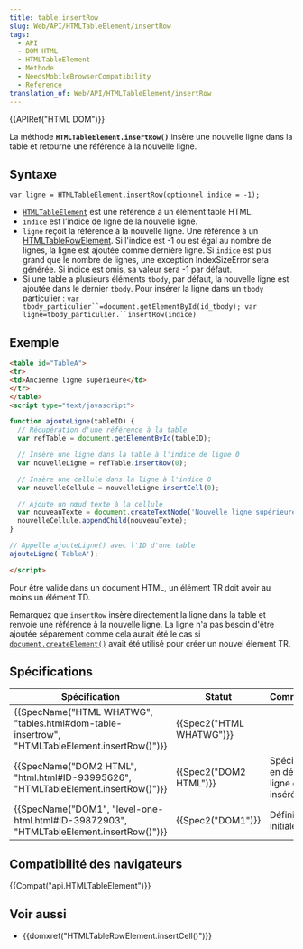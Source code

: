 ```yaml
---
title: table.insertRow
slug: Web/API/HTMLTableElement/insertRow
tags:
  - API
  - DOM HTML
  - HTMLTableElement
  - Méthode
  - NeedsMobileBrowserCompatibility
  - Reference
translation_of: Web/API/HTMLTableElement/insertRow
---
```

{{APIRef("HTML DOM")}}

La méthode **`HTMLTableElement.insertRow()`** insère une nouvelle ligne dans la table et retourne une référence à la nouvelle ligne.

## Syntaxe

    var ligne = HTMLTableElement.insertRow(optionnel indice = -1);

- [`HTMLTableElement`](/en-US/docs/DOM/HTMLTableElement) est une référence à un élément table HTML.
- `indice` est l'indice de ligne de la nouvelle ligne.
- `ligne` reçoit la référence à la nouvelle ligne. Une référence à un [HTMLTableRowElement](/en-US/docs/Web/API/HTMLTableRowElement). Si l'indice est -1 ou est égal au nombre de lignes, la ligne est ajoutée comme dernière ligne. Si `indice` est plus grand que le nombre de lignes, une exception IndexSizeError sera générée. Si indice est omis, sa valeur sera -1 par défaut.
- Si une table a plusieurs éléments `tbody`, par défaut, la nouvelle ligne est ajoutée dans le dernier `tbody`. Pour insérer la ligne dans un `tbody` particulier :
  ` var tbody_particulier``=document.getElementById(id_tbody); var ligne=tbody_particulier.``insertRow(indice) `

## Exemple

```html
<table id="TableA">
<tr>
<td>Ancienne ligne supérieure</td>
</tr>
</table>
<script type="text/javascript">

function ajouteLigne(tableID) {
  // Récupération d'une référence à la table
  var refTable = document.getElementById(tableID);

  // Insère une ligne dans la table à l'indice de ligne 0
  var nouvelleLigne = refTable.insertRow(0);

  // Insère une cellule dans la ligne à l'indice 0
  var nouvelleCellule = nouvelleLigne.insertCell(0);

  // Ajoute un nœud texte à la cellule
  var nouveauTexte = document.createTextNode('Nouvelle ligne supérieure')
  nouvelleCellule.appendChild(nouveauTexte);
}

// Appelle ajouteLigne() avec l'ID d'une table
ajouteLigne('TableA');

</script>
```

Pour être valide dans un document HTML, un élément TR doit avoir au moins un élément TD.

Remarquez que `insertRow` insère directement la ligne dans la table et renvoie une référence à la nouvelle ligne. La ligne n'a pas besoin d'être ajoutée séparement comme cela aurait été le cas si [`document.createElement()`](/en-US/docs/DOM/document.createElement) avait été utilisé pour créer un nouvel élement TR.

## Spécifications

| Spécification                                                                                                                | Statut                           | Commentaire                                      |
| ---------------------------------------------------------------------------------------------------------------------------- | -------------------------------- | ------------------------------------------------ |
| {{SpecName("HTML WHATWG", "tables.html#dom-table-insertrow", "HTMLTableElement.insertRow()")}} | {{Spec2("HTML WHATWG")}} |                                                  |
| {{SpecName("DOM2 HTML", "html.html#ID-93995626", "HTMLTableElement.insertRow()")}}                 | {{Spec2("DOM2 HTML")}}     | Spécifie plus en détail où la ligne est insérée. |
| {{SpecName("DOM1", "level-one-html.html#ID-39872903", "HTMLTableElement.insertRow()")}}         | {{Spec2("DOM1")}}         | Définition initiale.                             |

## Compatibilité des navigateurs

{{Compat("api.HTMLTableElement")}}

## Voir aussi

- {{domxref("HTMLTableRowElement.insertCell()")}}
